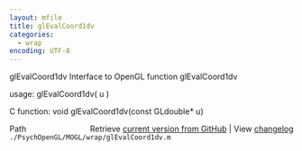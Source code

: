```yaml
---
layout: mfile
title: glEvalCoord1dv
categories:
  - wrap
encoding: UTF-8
---
```


glEvalCoord1dv  Interface to OpenGL function glEvalCoord1dv  

usage:  glEvalCoord1dv( u )  

C function:  void glEvalCoord1dv(const GLdouble\* u)  


<div class="code_header" style="text-align:right;">
  <span style="float:left;">Path&nbsp;&nbsp;</span> <span class="counter">Retrieve <a href=
  "https://raw.github.com/Psychtoolbox-3/Psychtoolbox-3/beta/./PsychOpenGL/MOGL/wrap/glEvalCoord1dv.m">current version from GitHub</a> | View <a href=
  "https://github.com/Psychtoolbox-3/Psychtoolbox-3/commits/beta/./PsychOpenGL/MOGL/wrap/glEvalCoord1dv.m">changelog</a></span>
</div>
<div class="code">
  <code>./PsychOpenGL/MOGL/wrap/glEvalCoord1dv.m</code>
</div>
